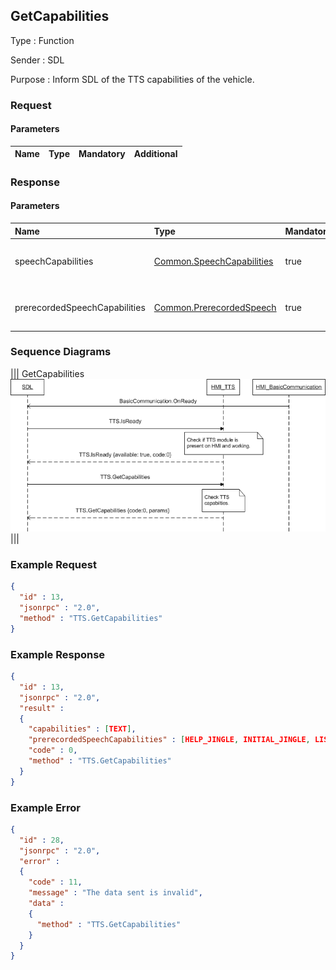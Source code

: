 ## GetCapabilities

Type
: Function

Sender
: SDL

Purpose
: Inform SDL of the TTS capabilities of the vehicle.

### Request

#### Parameters

|Name|Type|Mandatory|Additional|
|:---|:---|:--------|:---------|

### Response

#### Parameters

|Name|Type|Mandatory|Additional|
|:---|:---|:--------|:---------|
|speechCapabilities|[Common.SpeechCapabilities](../../Common/Enums/index.md#speechcapabilities)|true|array: true<br>minsize: 1<br>maxsize: 5|
|prerecordedSpeechCapabilities|[Common.PrerecordedSpeech](../../Common/Enums/index.md#prerecordedspeech)|true|array: true<br>minsize: 1<br>maxsize: 5|

### Sequence Diagrams
|||
GetCapabilities
![GetCapabilities](./assets/GetCapabilities.png)
|||

### Example Request

```json
{
  "id" : 13,
  "jsonrpc" : "2.0",
  "method" : "TTS.GetCapabilities"
}
```
### Example Response

```json
{
  "id" : 13,
  "jsonrpc" : "2.0",
  "result" :
  {
    "capabilities" : [TEXT],
    "prerecordedSpeechCapabilities" : [HELP_JINGLE, INITIAL_JINGLE, LISTEN_JINGLE, POSITIVE_JINGLE, NEGATIVE_JINGLE],
    "code" : 0,
    "method" : "TTS.GetCapabilities"
  }
}
```

### Example Error

```json
{
  "id" : 28,
  "jsonrpc" : "2.0",
  "error" :
  {
    "code" : 11,
    "message" : "The data sent is invalid",
    "data" :
    {
      "method" : "TTS.GetCapabilities"
    }
  }
}
```
